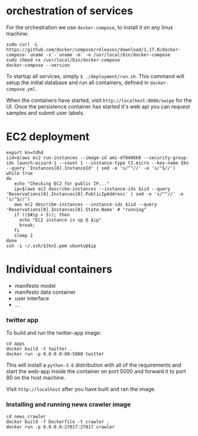 # orchestration of services

For the orchestration we use `docker-compose`, to install it on any linux machine:

```
sudo curl -L https://github.com/docker/compose/releases/download/1.17.0/docker-compose-`uname -s`-`uname -m` -o /usr/local/bin/docker-compose
sudo chmod +x /usr/local/bin/docker-compose
docker-compose --version
```

To startup all services, simply `$ ./deployment/run.sh`. This command will setup the initial
database and run all containers, defined in `docker-compose.yml`.

When the containers have started, visit `http://localhost:8080/swipe` for the UI.
Once the persistence container has started it's web api you can request samples
and submit user labels.


# EC2 deployment

```
export kn=tdhd
iid=$(aws ec2 run-instances --image-id ami-df8406b0 --security-group-ids launch-wizard-1 --count 1 --instance-type t2.micro --key-name $kn --query 'Instances[0].InstanceId' | sed -e 's/^"//' -e 's/"$//')
while true
do
   echo "Checking EC2 for public IP..."
   ip=$(aws ec2 describe-instances --instance-ids $iid --query 'Reservations[0].Instances[0].PublicIpAddress' | sed -e 's/^"//' -e 's/"$//')
   aws ec2 describe-instances --instance-ids $iid --query 'Reservations[0].Instances[0].State.Name' # "running"
   if (($#ip > 5)); then
     echo "EC2 instance is up @ $ip"
     break;
   fi
   sleep 2
done
ssh -i ~/.ssh/${kn}.pem ubuntu@$ip
```

# Individual containers

* manifesto model
* manifesto data container
* user interface
* ...


### twitter app

To build and run the twitter-app image:

```
cd apps
docker build -t twitter .
docker run -p 0.0.0.0:80:5000 twitter
```

This will install a `python-3.6` distribution
with all of the requirements and start the web-app
inside the container on port 5000 and forward it to
port 80 on the host machine.

Visit `http://localhost` after you have built and ran the image.

### Installing and running news crawler image

```
cd news_crawler
docker build -f Dockerfile -t crawler .
docker run -p 0.0.0.0:27017:27017 crawler
```
